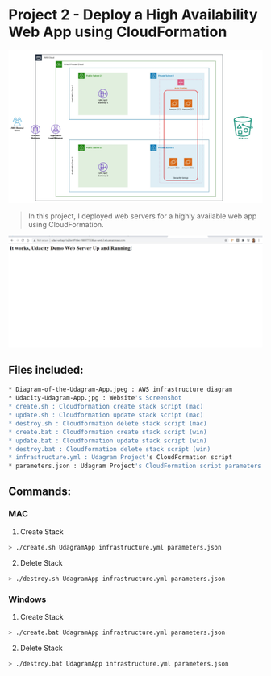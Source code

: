# Project 2 - Deploy a High Availability Web App using CloudFormation 

![Udagram app diagram](Diagram-of-the-Udagram-App.jpeg)

> In this project, I deployed web servers for a highly available web app using CloudFormation.

![Udagram app diagram](Udacity-Udagram-App.jpg)

## Files included:
```sh
* Diagram-of-the-Udagram-App.jpeg : AWS infrastructure diagram
* Udacity-Udagram-App.jpg : Website's Screenshot
* create.sh : Cloudformation create stack script (mac)
* update.sh : Cloudformation update stack script (mac)
* destroy.sh : Cloudformation delete stack script (mac)
* create.bat : Cloudformation create stack script (win)
* update.bat : Cloudformation update stack script (win)
* destroy.bat : Cloudformation delete stack script (win)
* infrastructure.yml : Udagram Project's CloudFormation script
* parameters.json : Udagram Project's CloudFormation script parameters
```
## Commands:

### MAC
1. Create Stack
```sh
> ./create.sh UdagramApp infrastructure.yml parameters.json
```
2. Delete Stack
```sh
> ./destroy.sh UdagramApp infrastructure.yml parameters.json
```

### Windows
1. Create Stack
```sh
> ./create.bat UdagramApp infrastructure.yml parameters.json
```
2. Delete Stack
```sh
> ./destroy.bat UdagramApp infrastructure.yml parameters.json
```